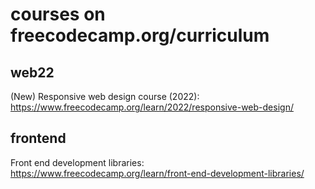 # courses on freecodecamp.org/curriculum
## web22
(New) Responsive web design course (2022): https://www.freecodecamp.org/learn/2022/responsive-web-design/
## frontend
Front end development libraries: https://www.freecodecamp.org/learn/front-end-development-libraries/

